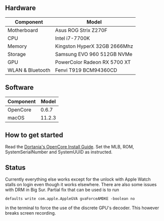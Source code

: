 ## Hardware

| Component        | Model                        |
| ---------------- | ---------------------------- |
| Motherboard      | Asus ROG Strix Z270F         |
| CPU              | Intel i7-7700K               |
| Memory           | Kingston HyperX 32GB 2666Mhz |
| Storage          | Samsung EVO 960 512GB NVMe   |
| GPU              | PowerColor Radeon RX 5700 XT |
| WLAN & Bluetooth | Fenvi T919 BCM94360CD        |

## Software

| Component | Model  |
| --------- | ------ |
| OpenCore  | 0.6.7  |
| macOS     | 11.2.3 |

## How to get started

Read the [Dortania's OpenCore Install Guide](https://dortania.github.io/OpenCore-Install-Guide/). Set the MLB, ROM, SystemSerialNumber and SystemUUID as instructed.

## Status

Currently everything else works except for the unlock with Apple Watch stalls on login even though it works elsewhere. There are also some issues with DRM in Big Sur. Partial fix that can be used is to run

`defaults write com.apple.AppleGVA gvaForceAMDKE -boolean no`

in the terminal to force the use of the discrete GPU's decoder. This however breaks screen recording.
